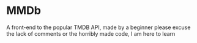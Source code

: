 # MMDb
A front-end to the popular TMDB API, made by a beginner
please excuse the lack of comments or the horribly made code, I am here to learn
